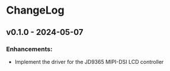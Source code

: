 # ChangeLog

## v0.1.0 - 2024-05-07

### Enhancements:

* Implement the driver for the JD9365 MIPI-DSI LCD controller
